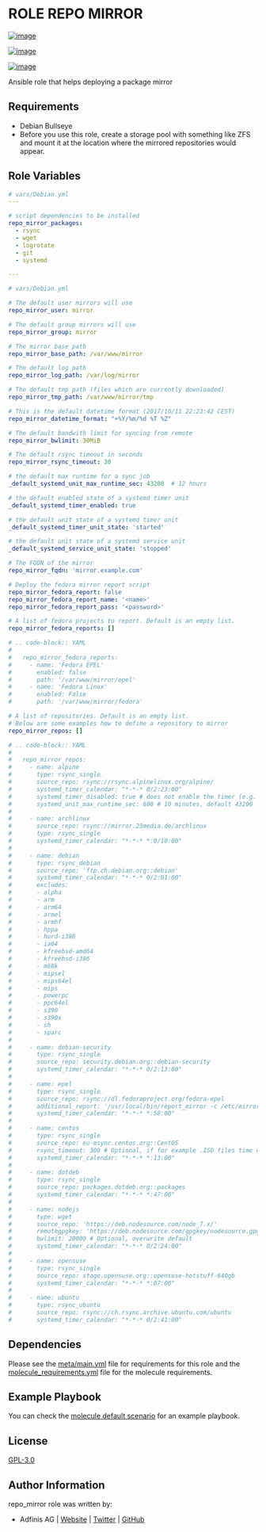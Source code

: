 # ROLE REPO MIRROR

[![image](https://img.shields.io/github/license/adfinis-sygroup/ansible-role-repo_mirror.svg?style=flat-square)](https://github.com/adfinis-sygroup/ansible-role-repo_mirror/blob/master/LICENSE)

[![image](https://img.shields.io/travis/adfinis-sygroup/ansible-role-repo_mirror.svg?style=flat-square)](https://github.com/adfinis-sygroup/ansible-role-repo_mirror)

[![image](https://img.shields.io/badge/galaxy-adfinis--sygroup.repo_mirror-660198.svg?style=flat-square)](https://galaxy.ansible.com/adfinis-sygroup/repo_mirror)

Ansible role that helps deploying a package mirror

## Requirements

-   Debian Bullseye
-   Before you use this role, create a storage pool with something like
    ZFS and mount it at the location where the mirrored repositories
    would appear.

## Role Variables

```yaml
# vars/Debian.yml
---

# script dependencies to be installed
repo_mirror_packages:
  - rsync
  - wget
  - logrotate
  - git
  - systemd
```

```yaml
---

# vars/Debian.yml

# The default user mirrors will use
repo_mirror_user: mirror

# The default group mirrors will use
repo_mirror_group: mirror

# The mirror base path
repo_mirror_base_path: /var/www/mirror

# The default log path
repo_mirror_log_path: /var/log/mirror

# The default tmp path (files which are currently downloaded)
repo_mirror_tmp_path: /var/www/mirror/tmp

# This is the default datetime format (2017/10/11 22:23:42 CEST)
repo_mirror_datetime_format: "+%Y/%m/%d %T %Z"

# The default bandwith limit for syncing from remote
repo_mirror_bwlimit: 30MiB

# The default rsync timeout in seconds
repo_mirror_rsync_timeout: 30

# the default max runtime for a sync job
_default_systemd_unit_max_runtime_sec: 43200  # 12 hours

# the default enabled state of a systemd timer unit
_default_systemd_timer_enabled: true

# the default unit state of a systemd timer unit
_default_systemd_timer_unit_state: 'started'

# the default unit state of a systemd service unit
_default_systemd_service_unit_state: 'stopped'

# The FQDN of the mirror
repo_mirror_fqdn: 'mirror.example.com'

# Deploy the fedora mirror report script
repo_mirror_fedora_report: false
repo_mirror_fedora_report_name: '<name>'
repo_mirror_fedora_report_pass: '<password>'

# A list of fedora projects to report. Default is an empty list.
repo_mirror_fedora_reports: []

# .. code-block:: YAML
#
#   repo_mirror_fedora_reports:
#     - name: 'Fedora EPEL'
#       enabled: false
#       path: '/var/www/mirror/epel'
#     - name: 'Fedora Linux'
#       enabled: False
#       path: '/var/www/mirror/fedora'

# A list of repositories. Default is an empty list.
# Below are some examples how to define a repository to mirror
repo_mirror_repos: []

# .. code-block:: YAML
#
#   repo_mirror_repos:
#     - name: alpine
#       type: rsync_single
#       source_repo: rsync://rsync.alpinelinux.org/alpine/
#       systemd_timer_calendar: "*-*-* 0/2:23:00"
#       systemd_timer_disabled: true # does not enable the timer (e.g. will not be started on boot), default false
#       systemd_unit_max_runtime_sec: 600 # 10 minutes, default 43200
#
#     - name: archlinux
#       source_repo: rsync://mirror.23media.de/archlinux
#       type: rsync_single
#       systemd_timer_calendar: "*-*-* *:0/10:00"
#
#     - name: debian
#       type: rsync_debian
#       source_repo: 'ftp.ch.debian.org::debian'
#       systemd_timer_calendar: "*-*-* 0/2:01:00"
#       excludes:
#       - alpha
#       - arm
#       - arm64
#       - armel
#       - armhf
#       - hppa
#       - hurd-i386
#       - ia64
#       - kfreebsd-amd64
#       - kfreebsd-i386
#       - m68k
#       - mipsel
#       - mips64el
#       - mips
#       - powerpc
#       - ppc64el
#       - s390
#       - s390x
#       - sh
#       - sparc
#
#     - name: debian-security
#       type: rsync_single
#       source_repo: security.debian.org::debian-security
#       systemd_timer_calendar: "*-*-* 0/2:13:00"
#
#     - name: epel
#       type: rsync_single
#       source_repo: rsync://dl.fedoraproject.org/fedora-epel
#       additional_report: '/usr/local/bin/report_mirror -c /etc/mirror/fedora_report.conf'
#       systemd_timer_calendar: "*-*-* *:58:00"
#
#     - name: centos
#       type: rsync_single
#       source_repo: eu-msync.centos.org::CentOS
#       rsync_timeout: 300 # Optional, if for example .ISO files time out
#       systemd_timer_calendar: "*-*-* *:13:00"
#
#     - name: dotdeb
#       type: rsync_single
#       source_repo: packages.dotdeb.org::packages
#       systemd_timer_calendar: "*-*-* *:47:00"
#
#     - name: nodejs
#       type: wget
#       source_repo: 'https://deb.nodesource.com/node_7.x/'
#       remotegpgkey: 'https://deb.nodesource.com/gpgkey/nodesource.gpg.key'
#       bwlimit: 20000 # Optional, overwrite default
#       systemd_timer_calendar: "*-*-* 0/2:24:00"
#
#     - name: opensuse
#       type: rsync_single
#       source_repo: stage.opensuse.org::opensuse-hotstuff-640gb
#       systemd_timer_calendar: "*-*-* *:07:00"
#
#     - name: ubuntu
#       type: rsync_ubuntu
#       source_repo: rsync://ch.rsync.archive.ubuntu.com/ubuntu
#       systemd_timer_calendar: "*-*-* 0/2:41:00"
```

## Dependencies

Please see the [meta/main.yml](https://github.com/adfinis/ansible-role-repo_mirror/blob/master/meta/main.yml) file for requirements for
this role and the [molecule_requirements.yml](https://github.com/adfinis/ansible-role-repo_mirror/blob/master/molecule_requirements.yml) file for the
molecule requirements.

## Example Playbook

You can check the [molecule default scenario](https://github.com/adfinis/ansible-role-repo_mirror/blob/master/molecule/default/converge.yml) for an example playbook.

## License

[GPL-3.0](https://github.com/adfinis/ansible-role-repo_mirror/blob/master/LICENSE)

## Author Information

repo_mirror role was written by:

-   Adfinis AG | [Website](https://www.adfinis.com/) \|
    [Twitter](https://twitter.com/adfinis) \|
    [GitHub](https://github.com/adfinis)

